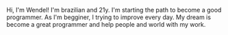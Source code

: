 Hi, I'm Wendel! I'm brazilian and 21y.
I'm starting the path to become a good programmer. 
As I'm begginer, I trying to improve every day.
My dream is become a great programmer and help people and world with my work.


<!---
WendelGabrielLima/WendelGabrielLima is a ✨ special ✨ repository because its `README.md` (this file) appears on your GitHub profile.
You can click the Preview link to take a look at your changes.
--->
